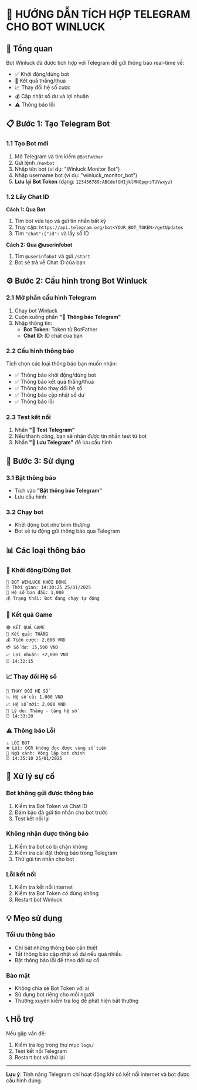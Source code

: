 # 📱 HƯỚNG DẪN TÍCH HỢP TELEGRAM CHO BOT WINLUCK

## 🚀 Tổng quan
Bot Winluck đã được tích hợp với Telegram để gửi thông báo real-time về:
- ✅ Khởi động/dừng bot
- 🎯 Kết quả thắng/thua
- 📈 Thay đổi hệ số cược
- 💰 Cập nhật số dư và lợi nhuận
- ⚠️ Thông báo lỗi

## 📋 Bước 1: Tạo Telegram Bot

### 1.1 Tạo Bot mới
1. Mở Telegram và tìm kiếm `@BotFather`
2. Gửi lệnh `/newbot`
3. Nhập tên bot (ví dụ: "Winluck Monitor Bot")
4. Nhập username bot (ví dụ: "winluck_monitor_bot")
5. **Lưu lại Bot Token** (dạng: `123456789:ABCdefGHIjklMNOpqrsTUVwxyz`)

### 1.2 Lấy Chat ID
**Cách 1: Qua Bot**
1. Tìm bot vừa tạo và gửi tin nhắn bất kỳ
2. Truy cập: `https://api.telegram.org/bot<YOUR_BOT_TOKEN>/getUpdates`
3. Tìm `"chat":{"id":` và lấy số ID

**Cách 2: Qua @userinfobot**
1. Tìm `@userinfobot` và gửi `/start`
2. Bot sẽ trả về Chat ID của bạn

## ⚙️ Bước 2: Cấu hình trong Bot Winluck

### 2.1 Mở phần cấu hình Telegram
1. Chạy bot Winluck
2. Cuộn xuống phần **"📱 Thông báo Telegram"**
3. Nhập thông tin:
   - **Bot Token**: Token từ BotFather
   - **Chat ID**: ID chat của bạn

### 2.2 Cấu hình thông báo
Tích chọn các loại thông báo bạn muốn nhận:
- ✅ Thông báo khởi động/dừng bot
- ✅ Thông báo kết quả thắng/thua  
- ✅ Thông báo thay đổi hệ số
- ✅ Thông báo cập nhật số dư
- ✅ Thông báo lỗi

### 2.3 Test kết nối
1. Nhấn **"🧪 Test Telegram"**
2. Nếu thành công, bạn sẽ nhận được tin nhắn test từ bot
3. Nhấn **"💾 Lưu Telegram"** để lưu cấu hình

## 📱 Bước 3: Sử dụng

### 3.1 Bật thông báo
- Tích vào **"Bật thông báo Telegram"**
- Lưu cấu hình

### 3.2 Chạy bot
- Khởi động bot như bình thường
- Bot sẽ tự động gửi thông báo qua Telegram

## 📊 Các loại thông báo

### 🤖 Khởi động/Dừng Bot
```
🤖 BOT WINLUCK KHỞI ĐỘNG
⏰ Thời gian: 14:30:25 25/01/2025
🎯 Hệ số ban đầu: 1,000
💰 Trạng thái: Bot đang chạy tự động
```

### 🎯 Kết quả Game
```
🟢 KẾT QUẢ GAME
🎯 Kết quả: THẮNG
💰 Tiền cược: 2,000 VND
💳 Số dư: 15,500 VND
📈 Lợi nhuận: +2,000 VND
⏰ 14:32:15
```

### 📈 Thay đổi Hệ số
```
🎯 THAY ĐỔI HỆ SỐ
📉 Hệ số cũ: 1,000 VND
📈 Hệ số mới: 2,000 VND
📝 Lý do: Thắng - tăng hệ số
⏰ 14:33:20
```

### ⚠️ Thông báo Lỗi
```
⚠️ LỖI BOT
❌ Lỗi: OCR không đọc được vùng số tiền
📝 Ngữ cảnh: Vòng lặp bot chính
⏰ 14:35:10 25/01/2025
```

## 🔧 Xử lý sự cố

### Bot không gửi được thông báo
1. Kiểm tra Bot Token và Chat ID
2. Đảm bảo đã gửi tin nhắn cho bot trước
3. Test kết nối lại

### Không nhận được thông báo
1. Kiểm tra bot có bị chặn không
2. Kiểm tra cài đặt thông báo trong Telegram
3. Thử gửi tin nhắn cho bot

### Lỗi kết nối
1. Kiểm tra kết nối internet
2. Kiểm tra Bot Token có đúng không
3. Restart bot Winluck

## 💡 Mẹo sử dụng

### Tối ưu thông báo
- Chỉ bật những thông báo cần thiết
- Tắt thông báo cập nhật số dư nếu quá nhiều
- Bật thông báo lỗi để theo dõi sự cố

### Bảo mật
- Không chia sẻ Bot Token với ai
- Sử dụng bot riêng cho mỗi người
- Thường xuyên kiểm tra log để phát hiện bất thường

## 📞 Hỗ trợ

Nếu gặp vấn đề:
1. Kiểm tra log trong thư mục `logs/`
2. Test kết nối Telegram
3. Restart bot và thử lại

---
**Lưu ý**: Tính năng Telegram chỉ hoạt động khi có kết nối internet và bot được cấu hình đúng.
